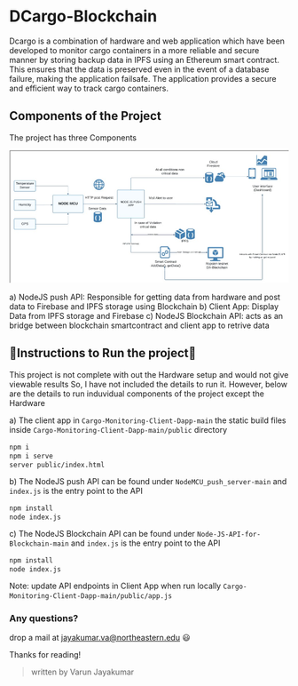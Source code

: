 # DCargo-Blockchain

Dcargo is a combination of hardware and web application which have been developed to monitor cargo containers in a more reliable and secure manner by storing backup data in IPFS using an Ethereum smart contract. This ensures that the data is preserved even in the event of a database failure, making the application failsafe. The application provides a secure and efficient way to track cargo containers.

## Components of the Project

The project has three Components

![architecture](https://github.com/varun-jayakumar/DCargo-Blockchain/blob/main/screenshots/architecture.jpg?raw=true "Application Architecture")

a) NodeJS push API: Responsible for getting data from hardware and post data to Firebase and IPFS storage using Blockchain
b) Client App: Display Data from IPFS storage and Firebase
c) NodeJS Blockchain API: acts as an bridge between blockchain smartcontract and client app to retrive data

## 🚨Instructions to Run the project🚨

This project is not complete with out the Hardware setup and would not give viewable results So, I have not included the details to run it. However, below are the details to run induvidual components of the project except the Hardware

a) The client app in `Cargo-Monitoring-Client-Dapp-main` the static build files inside `Cargo-Monitoring-Client-Dapp-main/public` directory

```
npm i
npm i serve
server public/index.html
```

b) The NodeJS push API can be found under `NodeMCU_push_server-main` and `index.js` is the entry point to the API

```
npm install
node index.js
```

c) The NodeJS Blockchain API can be found under `Node-JS-API-for-Blockchain-main` and `index.js` is the entry point to the API

```
npm install
node index.js
```

Note: update API endpoints in Client App when run locally `Cargo-Monitoring-Client-Dapp-main/public/app.js`

### Any questions?

drop a mail at [jayakumar.va@northeastern.edu](mailto:jayakumar.va@northeastern.edu) 😃

Thanks for reading!

> written by Varun Jayakumar
